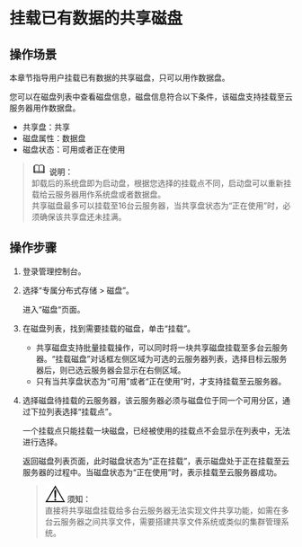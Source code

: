 # 挂载已有数据的共享磁盘<a name="ZH-CN_TOPIC_0170873839"></a>

## 操作场景<a name="secdf5b72da184b70947ea99e74ca6e4e"></a>

本章节指导用户挂载已有数据的共享磁盘，只可以用作数据盘。

您可以在磁盘列表中查看磁盘信息，磁盘信息符合以下条件，该磁盘支持挂载至云服务器用作数据盘。

-   共享盘：共享
-   磁盘属性：数据盘
-   磁盘状态：可用或者正在使用

>![](public_sys-resources/icon-note.gif) **说明：**   
>卸载后的系统盘即为启动盘，根据您选择的挂载点不同，启动盘可以重新挂载给云服务器用作系统盘或者数据盘。  
>共享磁盘最多可以挂载至16台云服务器，当共享盘状态为“正在使用”时，必须确保该共享盘还未挂满。  

## 操作步骤<a name="sb74b6715da324670b268234d71a11ac4"></a>

1.  登录管理控制台。
2.  选择“专属分布式存储 \> 磁盘”。

    进入“磁盘“页面。

3.  在磁盘列表，找到需要挂载的磁盘，单击“挂载”。
    -   共享磁盘支持批量挂载操作，可以同时将一块共享磁盘挂载至多台云服务器。“挂载磁盘”对话框左侧区域为可选的云服务器列表，选择目标云服务器后，则已选云服务器会显示在右侧区域。
    -   只有当共享盘状态为“可用”或者“正在使用”时，才支持挂载至云服务器。

4.  选择磁盘待挂载的云服务器，该云服务器必须与磁盘位于同一个可用分区，通过下拉列表选择“挂载点”。

    一个挂载点只能挂载一块磁盘，已经被使用的挂载点不会显示在列表中，无法进行选择。

    返回磁盘列表页面，此时磁盘状态为“正在挂载”，表示磁盘处于正在挂载至云服务器的过程中。当磁盘状态为“正在使用”时，表示挂载至云服务器成功。

    >![](public_sys-resources/icon-notice.gif) **须知：**   
    >直接将共享磁盘挂载给多台云服务器无法实现文件共享功能，如需在多台云服务器之间共享文件，需要搭建共享文件系统或类似的集群管理系统。  


